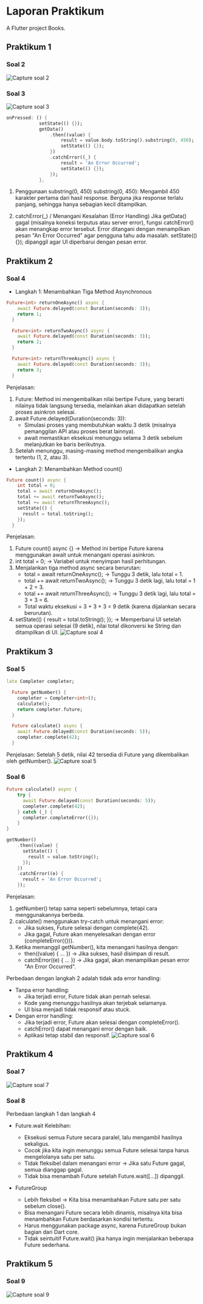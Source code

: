 # Laporan Praktikum

A Flutter project Books.

## Praktikum 1
### Soal 2
![Capture soal 2](images/books1.png)

### Soal 3
![Capture soal 3](images/books2.jpg)

```dart
onPressed: () {
            setState(() {});
            getData()
                .then((value) {
                    result = value.body.toString().substring(0, 450);
                    setState(() {});
                })
                .catchError((_) {
                    result = 'An Error Occurred';
                    setState(() {});
                });
            },
```
1. Penggunaan substring(0, 450)
substring(0, 450): Mengambil 450 karakter pertama dari hasil response.
Berguna jika response terlalu panjang, sehingga hanya sebagian kecil ditampilkan.

2. catchError(_) / Menangani Kesalahan (Error Handling)
Jika getData() gagal (misalnya koneksi terputus atau server error), fungsi catchError() akan menangkap error tersebut.
Error ditangani dengan menampilkan pesan "An Error Occurred" agar pengguna tahu ada masalah. 
setState(() {}); dipanggil agar UI diperbarui dengan pesan error.

## Praktikum 2
### Soal 4
* Langkah 1: Menambahkan Tiga Method Asynchronous
```dart
Future<int> returnOneAsync() async {
    await Future.delayed(const Duration(seconds: 3));
    return 1;
  }

  Future<int> returnTwoAsync() async {
    await Future.delayed(const Duration(seconds: 3));
    return 2;
  }

  Future<int> returnThreeAsync() async {
    await Future.delayed(const Duration(seconds: 3));
    return 3;
  }
```

Penjelasan:
1. Future<int>: Method ini mengembalikan nilai bertipe Future<int>, yang berarti nilainya tidak langsung tersedia, melainkan akan didapatkan setelah proses asinkron selesai.
2. await Future.delayed(Duration(seconds: 3)): 
    - Simulasi proses yang membutuhkan waktu 3 detik (misalnya pemanggilan API atau proses berat lainnya).
    - await memastikan eksekusi menunggu selama 3 detik sebelum melanjutkan ke baris berikutnya.
3. Setelah menunggu, masing-masing method mengembalikan angka tertentu (1, 2, atau 3).

* Langkah 2: Menambahkan Method count()
```dart
Future count() async {
    int total = 0;
    total = await returnOneAsync();
    total += await returnTwoAsync();
    total += await returnThreeAsync();
    setState(() {
      result = total.toString();
    });
  }
```

Penjelasan:
1. Future count() async {} -> Method ini bertipe Future karena menggunakan await untuk menangani operasi asinkron.
2. int total = 0; -> Variabel untuk menyimpan hasil perhitungan.
3. Menjalankan tiga method async secara berurutan:
    - total = await returnOneAsync(); -> Tunggu 3 detik, lalu total = 1.
    - total += await returnTwoAsync(); -> Tunggu 3 detik lagi, lalu total = 1 + 2 = 3.
    - total += await returnThreeAsync(); -> Tunggu 3 detik lagi, lalu total = 3 + 3 = 6.
    - Total waktu eksekusi = 3 + 3 + 3 = 9 detik (karena dijalankan secara berurutan).
4. setState(() { result = total.toString(); }); -> Memperbarui UI setelah semua operasi selesai (9 detik), nilai total dikonversi ke String dan ditampilkan di UI.
![Capture soal 4](images/books4.gif)

## Praktikum 3
### Soal 5
```dart
late Completer completer;

  Future getNumber() {
    completer = Completer<int>();
    calculate();
    return completer.future;
  }

  Future calculate() async {
    await Future.delayed(const Duration(seconds: 5));
    completer.complete(42);
  }
```
Penjelasan:
Setelah 5 detik, nilai 42 tersedia di Future yang dikembalikan oleh getNumber().
![Capture soal 5](images/books5.gif)

### Soal 6
```dart
Future calculate() async {
    try {
      await Future.delayed(const Duration(seconds: 5));
      completer.complete(42);
    } catch (_) {
      completer.completeError({});
    }
}

getNumber() 
    .then((value) {
      setState(() {
        result = value.toString();
      });
    })
    .catchError((e) {
      result = 'An Error Occurred';
    });
```
Penjelasan:
1. getNumber() tetap sama seperti sebelumnya, tetapi cara menggunakannya berbeda.
2. calculate() menggunakan try-catch untuk menangani error:
    - Jika sukses, Future selesai dengan complete(42).
    - Jika gagal, Future akan menyelesaikan dengan error (completeError({})).
3. Ketika memanggil getNumber(), kita menangani hasilnya dengan:
    - then((value) { ... }) → Jika sukses, hasil disimpan di result.
    - catchError((e) { ... }) → Jika gagal, akan menampilkan pesan error "An Error Occurred".

Perbedaan dengan langkah 2 adalah tidak ada error handling:
* Tanpa error handling:
    - Jika terjadi error, Future tidak akan pernah selesai.
    - Kode yang menunggu hasilnya akan terjebak selamanya.
    - UI bisa menjadi tidak responsif atau stuck.
* Dengan error handling:
    - Jika terjadi error, Future akan selesai dengan completeError().
    - catchError() dapat menangani error dengan baik.
    - Aplikasi tetap stabil dan responsif.
![Capture soal 6](images/books6.gif)

## Praktikum 4
### Soal 7
![Capture soal 7](images/books7.gif)

### Soal 8
Perbedaan langkah 1 dan langkah 4
* Future.wait<int>
Kelebihan:
    - Eksekusi semua Future secara paralel, lalu mengambil hasilnya sekaligus.
    - Cocok jika kita ingin menunggu semua Future selesai tanpa harus mengelolanya satu per satu.
    - Tidak fleksibel dalam menangani error → Jika satu Future gagal, semua dianggap gagal.
    - Tidak bisa menambah Future setelah Future.wait([...]) dipanggil.

* FutureGroup<int>
    - Lebih fleksibel → Kita bisa menambahkan Future satu per satu sebelum close().
    - Bisa menangani Future secara lebih dinamis, misalnya kita bisa menambahkan Future berdasarkan kondisi tertentu.
    - Harus menggunakan package async, karena FutureGroup bukan bagian dari Dart core.
    - Tidak seintuitif Future.wait() jika hanya ingin menjalankan beberapa Future sederhana.

## Praktikum 5
### Soal 9
![Capture soal 9](images/books8.gif)
